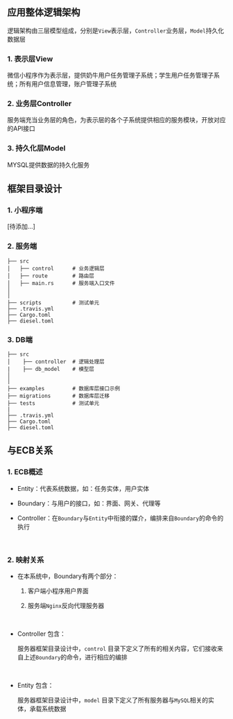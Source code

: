 ## 应用整体逻辑架构

逻辑架构由三层模型组成，分别是`View`表示层，`Controller`业务层，`Model`持久化数据层



### 1. 表示层View

微信小程序作为表示层，提供奶牛用户任务管理子系统；学生用户任务管理子系统；所有用户信息管理，账户管理子系统



### 2. 业务层Controller

服务端充当业务层的角色，为表示层的各个子系统提供相应的服务模块，开放对应的API接口



### 3. 持久化层Model

MYSQL提供数据的持久化服务



## 框架目录设计

### 1. 小程序端

[待添加...]



### 2. 服务端

```
├── src
│	├── control      # 业务逻辑层
│	├── route        # 路由层
│	├── main.rs      # 服务端入口文件
│
│
├── scripts          # 测试单元
├── .travis.yml
├── Cargo.toml
├── diesel.toml
```



### 3. DB端

```
├── src
│    ├── controller  # 逻辑处理层
|	 ├── db_model    # 模型层
│
│
├── examples         # 数据库层接口示例
├── migrations       # 数据库层迁移
├── tests            # 测试单元
|
├── .travis.yml
├── Cargo.toml
├── diesel.toml
```



## 与ECB关系

### 1. ECB概述

* Entity：代表系统数据，如：任务实体，用户实体

* Boundary：与用户的接口，如：界面、网关、代理等

* Controller：在`Boundary`与`Entity`中衔接的媒介，编排来自`Boundary`的命令的执行

  ​



### 2. 映射关系

* 在本系统中，Boundary有两个部分：

  1. 客户端小程序用户界面

  2. 服务端`Nginx`反向代理服务器

     ​

* Controller 包含：

  服务器框架目录设计中，`control` 目录下定义了所有的相关内容，它们接收来自上述`Boundary`的命令，进行相应的编排

  ​

* Entity 包含：

  服务器框架目录设计中，`model` 目录下定义了所有服务器与`MySQL`相关的实体，承载系统数据

